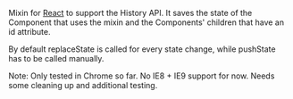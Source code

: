 Mixin for [React][1] to support the History API. It saves the state of
the Component that uses the mixin and the Components' children that
have an id attribute.

By default replaceState is called for every state change, while
pushState has to be called manually.

Note: Only tested in Chrome so far. No IE8 + IE9 support for now.
Needs some cleaning up and additional testing.

[1]: https://facebook.github.io/react/
